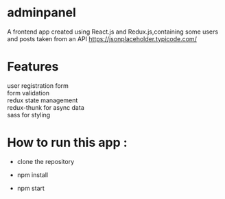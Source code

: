 # adminpanel
A frontend app created using React.js and Redux.js,containing some users and posts taken from an API https://jsonplaceholder.typicode.com/
# Features
 user registration form \
 form validation \
 redux state management \
 redux-thunk for async data \
 sass for styling 
 
# How to run this app :
* clone the repository

* npm install 

* npm start

